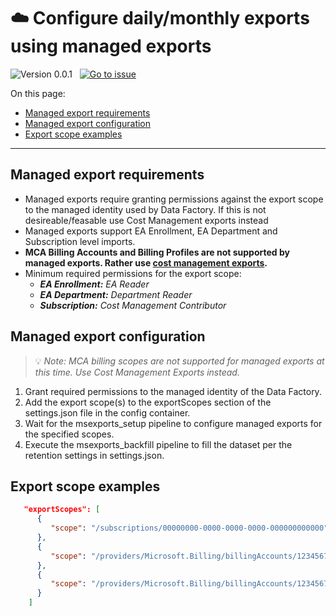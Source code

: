 # ☁️ Configure daily/monthly exports using managed exports

![Version 0.0.1](https://img.shields.io/badge/version-0.0.1-darkgreen)
&nbsp;
[![Go to issue](https://img.shields.io/github/issues/detail/title/microsoft/cloud-hubs/1?label=roadmap)](https://github.com/microsoft/cloud-hubs/issues/1)

On this page:

- [Managed export requirements](#managed-export-requirements)
- [Managed export configuration](#managed-export-configuration)
- [Export scope examples](#export-scope-examples)

---

## Managed export requirements

- Managed exports require granting permissions against the export scope to the managed identity used by Data Factory.  If this is not desireable/feasable use Cost Management exports instead
- Managed exports support EA Enrollment, EA Department and Subscription level imports.
- **MCA Billing Accounts and Billing Profiles are not supported by managed exports.  Rather use [cost management exports](./cm-exports.md).**
- Minimum required permissions for the export scope:
  - _**EA Enrollment:** EA Reader_
  - _**EA Department:** Department Reader_
  - _**Subscription:** Cost Management Contributor_
  
## Managed export configuration

> 💡 _Note: MCA billing scopes are not supported for managed exports at this time.  Use Cost Management Exports instead._

1. Grant required permissions to the managed identity of the Data Factory.
2. Add the export scope(s) to the exportScopes section of the settings.json file in the config container.  
3. Wait for the msexports_setup pipeline to configure managed exports for the specified scopes.
4. Execute the msexports_backfill pipeline to fill the dataset per the retention settings in settings.json.

## Export scope examples

````json
   "exportScopes": [
      {
         "scope": "/subscriptions/00000000-0000-0000-0000-000000000000"
      },
      {
         "scope": "/providers/Microsoft.Billing/billingAccounts/12345678"
      },
      {
         "scope": "/providers/Microsoft.Billing/billingAccounts/12345678/departments/1234"
      }
    ]
````
